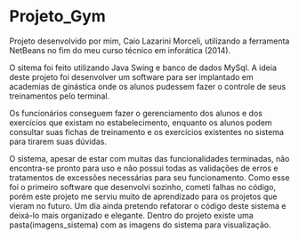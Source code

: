 # Projeto_Gym

Projeto desenvolvido por mim, Caio Lazarini Morceli, utilizando a ferramenta NetBeans no fim do meu curso técnico em inforática (2014).

O sitema foi feito utilizando Java Swing e banco de dados MySql. A ideia deste projeto foi desenvolver um software para ser implantado em academias de ginástica onde os alunos pudessem fazer o controle de seus treinamentos pelo terminal.

Os funcionários conseguem fazer o gerenciamento dos alunos e dos exercícios que existam no estabelecimento, enquanto os alunos podem consultar suas fichas de treinamento e os exercícios existentes no sistema para tirarem suas dúvidas.

O sistema, apesar de estar com muitas das funcionalidades terminadas, não encontra-se pronto para uso e não possui todas as validações de erros e tratamentos de excessões necessárias para seu funcionamento. Como esse foi o primeiro software que desenvolvi sozinho, cometi  falhas no código, porém este projeto me serviu muito de aprendizado para os projetos que vieram no futuro. 
Um dia ainda pretendo refatorar o código deste sistema e deixá-lo mais organizado e elegante.
Dentro do projeto existe uma pasta(imagens_sistema) com as imagens do sistema para visualização.
